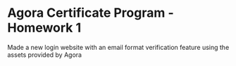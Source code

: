 # Agora Certificate Program - Homework 1
Made a new login website with an email format verification feature using the assets provided by Agora
